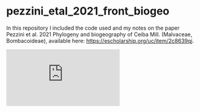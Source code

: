# pezzini_etal_2021_front_biogeo
In this repository I included the code used and my notes on the paper Pezzini et al. 2021 Phylogeny and biogeography of Ceiba Mill. (Malvaceae, Bombacoideae), available here: https://escholarship.org/uc/item/2c8639qj. 


![alt text](https://github.com/fpezzini/pezzini_etal_2021_front_biogeo/blob/main/species_plate.pdf?raw=true)







